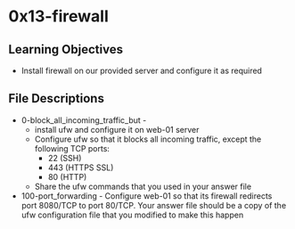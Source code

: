 # 0x13-firewall

## Learning Objectives
- Install firewall on our provided server and configure it as required

## File Descriptions
- 0-block_all_incoming_traffic_but - 
    - install ufw and configure it on web-01 server
    - Configure ufw so that it blocks all incoming traffic, except the following TCP ports:
        - 22 (SSH)
        - 443 (HTTPS SSL)
        - 80 (HTTP)
    - Share the ufw commands that you used in your answer file
- 100-port_forwarding - Configure web-01 so that its firewall redirects port 8080/TCP to port 80/TCP. Your answer file should be a copy of the ufw configuration file that you modified to make this happen
